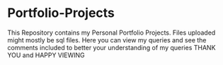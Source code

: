 # Portfolio-Projects
   This Repository contains my Personal Portfolio Projects. Files uploaded might mostly be sql files. Here you can view my queries and see the comments included to better your understanding of my queries
THANK YOU and HAPPY VIEWING
